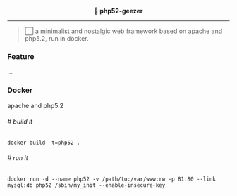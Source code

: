 **<p align="center">👴 php52-geezer</p>**

---

> ⬜️ a minimalist and nostalgic web framework based on apache and php5.2, run in docker.

### Feature
...

### Docker

apache and php5.2

###### # build it

    docker build -t=php52 .

###### # run it

    docker run -d --name php52 -v /path/to:/var/www:rw -p 81:80 --link mysql:db php52 /sbin/my_init --enable-insecure-key
